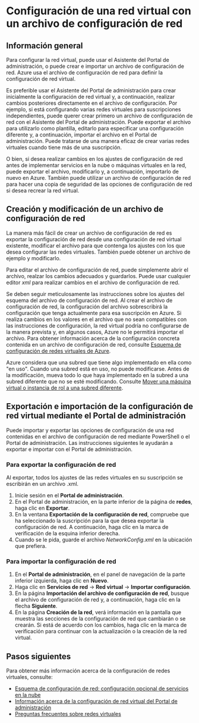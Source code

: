 <properties 
	pageTitle="Configuración de una red virtual con un archivo de configuración de red" 
	description="Instrucciones para exportar e importar un archivo de configuración de red en el Portal de administración de Azure para crear o modificar redes virtuales." 
	services="virtual-network" 
	documentationCenter="" 
	authors="cherylmc" 
	manager="adinah" 
	editor="tysonn"/>

<tags
	ms.service="virtual-network"
	ms.devlang="na"
	ms.topic="article"
	ms.tgt_pltfrm="na"
	ms.workload="infrastructure-services" 
	ms.date="07/09/2015"
	ms.author="cherylmc"/>

# Configuración de una red virtual con un archivo de configuración de red

## Información general

Para configurar la red virtual, puede usar el Asistente del Portal de administración, o puede crear e importar un archivo de configuración de red. Azure usa el archivo de configuración de red para definir la configuración de red virtual.

Es preferible usar el Asistente del Portal de administración para crear inicialmente la configuración de red virtual y, a continuación, realizar cambios posteriores directamente en el archivo de configuración. Por ejemplo, si está configurando varias redes virtuales para suscripciones independientes, puede querer crear primero un archivo de configuración de red con el Asistente del Portal de administración. Puede exportar el archivo para utilizarlo como plantilla, editarlo para especificar una configuración diferente y, a continuación, importar el archivo en el Portal de administración. Puede tratarse de una manera eficaz de crear varias redes virtuales cuando tiene más de una suscripción.

O bien, si desea realizar cambios en los ajustes de configuración de red antes de implementar servicios en la nube o máquinas virtuales en la red, puede exportar el archivo, modificarlo y, a continuación, importarlo de nuevo en Azure. También puede utilizar un archivo de configuración de red para hacer una copia de seguridad de las opciones de configuración de red si desea recrear la red virtual.

## Creación y modificación de un archivo de configuración de red 
La manera más fácil de crear un archivo de configuración de red es exportar la configuración de red desde una configuración de red virtual existente, modificar el archivo para que contenga los ajustes con los que desea configurar las redes virtuales. También puede obtener un archivo de ejemplo y modificarlo.

Para editar el archivo de configuración de red, puede simplemente abrir el archivo, realzar los cambios adecuados y guardarlos. Puede usar cualquier editor *xml* para realizar cambios en el archivo de configuración de red.

Se deben seguir meticulosamente las instrucciones sobre los ajustes del esquema del archivo de configuración de red. Al crear el archivo de configuración de red, la configuración del archivo sobrescribirá la configuración que tenga actualmente para esa suscripción en Azure. Si realiza cambios en los valores en el archivo que no sean compatibles con las instrucciones de configuración, la red virtual podría no configurarse de la manera prevista y, en algunos casos, Azure no le permitirá importar el archivo. Para obtener información acerca de la configuración concreta contenida en un archivo de configuración de red, consulte [Esquema de configuración de redes virtuales de Azure](https://msdn.microsoft.com/library/azure/jj157100.aspx).

Azure considera que una subred que tiene algo implementado en ella como "en uso". Cuando una subred está en uso, no puede modificarse. Antes de la modificación, mueva todo lo que haya implementado en la subred a una subred diferente que no se esté modificando. Consulte [Mover una máquina virtual o instancia de rol a una subred diferente](virtual-networks-move-vm-role-to-subnet.md).



## Exportación e importación de la configuración de red virtual mediante el Portal de administración  
Puede importar y exportar las opciones de configuración de una red contenidas en el archivo de configuración de red mediante PowerShell o el Portal de administración. Las instrucciones siguientes le ayudarán a exportar e importar con el Portal de administración.

### Para exportar la configuración de red
Al exportar, todos los ajustes de las redes virtuales en su suscripción se escribirán en un archivo .xml.

1. Inicie sesión en el **Portal de administración**.
2. En el Portal de administración, en la parte inferior de la página de **redes**, haga clic en **Exportar**. 
3. En la ventana **Exportación de la configuración de red**, compruebe que ha seleccionado la suscripción para la que desea exportar la configuración de red. A continuación, haga clic en la marca de verificación de la esquina inferior derecha. 
4. Cuando se le pida, guarde el archivo *NetworkConfig.xml* en la ubicación que prefiera.


### Para importar la configuración de red

1. En el **Portal de administración**, en el panel de navegación de la parte inferior izquierda, haga clic en **Nuevo**.
2. Haga clic en **Servicios de red** -> **Red virtual** -> **Importar configuración**.
3. En la página **Importación del archivo de configuración de red**, busque el archivo de configuración de red y, a continuación, haga clic en la flecha **Siguiente**.
4. En la página **Creación de la red**, verá información en la pantalla que muestra las secciones de la configuración de red que cambiarán o se crearán. Si está de acuerdo con los cambios, haga clic en la marca de verificación para continuar con la actualización o la creación de la red virtual. 


## Pasos siguientes
Para obtener más información acerca de la configuración de redes virtuales, consulte:

-  [Esquema de configuración de red: configuración opcional de servicios en la nube](https://msdn.microsoft.com/library/azure/jj156091.aspx)
-  [Información acerca de la configuración de red virtual del Portal de administración](https://msdn.microsoft.com/library/azure/jj156074.aspx)
-  [Preguntas frecuentes sobre redes virtuales](https://msdn.microsoft.com/library/azure/dn133803.aspx)





 

<!---HONumber=July15_HO2-->